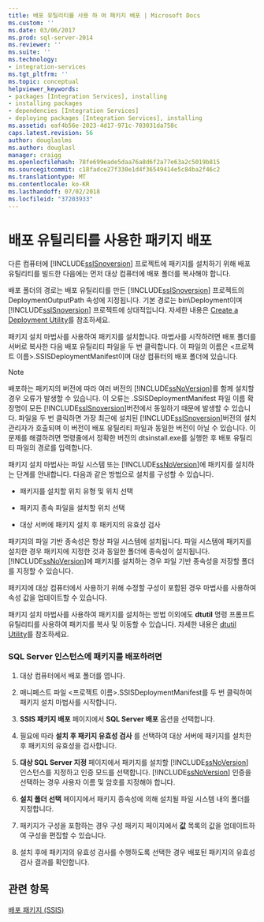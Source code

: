 ```yaml
---
title: 배포 유틸리티를 사용 하 여 패키지 배포 | Microsoft Docs
ms.custom: ''
ms.date: 03/06/2017
ms.prod: sql-server-2014
ms.reviewer: ''
ms.suite: ''
ms.technology:
- integration-services
ms.tgt_pltfrm: ''
ms.topic: conceptual
helpviewer_keywords:
- packages [Integration Services], installing
- installing packages
- dependencies [Integration Services]
- deploying packages [Integration Services], installing
ms.assetid: eaf4b56e-2023-4d17-971c-703031da758c
caps.latest.revision: 56
author: douglaslms
ms.author: douglasl
manager: craigg
ms.openlocfilehash: 78fe699eade5daa76a8d6f2a77e63a2c5019b815
ms.sourcegitcommit: c18fadce27f330e1d4f36549414e5c84ba2f46c2
ms.translationtype: MT
ms.contentlocale: ko-KR
ms.lasthandoff: 07/02/2018
ms.locfileid: "37203933"
---
```

# <a name="deploy-packages-by-using-the-deployment-utility"></a>배포 유틸리티를 사용한 패키지 배포
  다른 컴퓨터에 [!INCLUDE[ssISnoversion](../includes/ssisnoversion-md.md)] 프로젝트에 패키지를 설치하기 위해 배포 유틸리티를 빌드한 다음에는 먼저 대상 컴퓨터에 배포 폴더를 복사해야 합니다.  
  
 배포 폴더의 경로는 배포 유틸리티를 만든 [!INCLUDE[ssISnoversion](../includes/ssisnoversion-md.md)] 프로젝트의 DeploymentOutputPath 속성에 지정됩니다. 기본 경로는 bin\Deployment이며 [!INCLUDE[ssISnoversion](../includes/ssisnoversion-md.md)] 프로젝트에 상대적입니다. 자세한 내용은 [Create a Deployment Utility](../../2014/integration-services/create-a-deployment-utility.md)를 참조하세요.  
  
 패키지 설치 마법사를 사용하여 패키지를 설치합니다. 마법사를 시작하려면 배포 폴더를 서버로 복사한 다음 배포 유틸리티 파일을 두 번 클릭합니다. 이 파일의 이름은 \<프로젝트 이름>.SSISDeploymentManifest이며 대상 컴퓨터의 배포 폴더에 있습니다.  
  
> [!NOTE]  
>  배포하는 패키지의 버전에 따라 여러 버전의 [!INCLUDE[ssNoVersion](../includes/ssnoversion-md.md)]를 함께 설치할 경우 오류가 발생할 수 있습니다. 이 오류는 .SSISDeploymentManifest 파일 이름 확장명이 모든 [!INCLUDE[ssISnoversion](../includes/ssisnoversion-md.md)]버전에서 동일하기 때문에 발생할 수 있습니다. 파일을 두 번 클릭하면 가장 최근에 설치된 [!INCLUDE[ssISnoversion](../includes/ssisnoversion-md.md)]버전의 설치 관리자가 호출되며 이 버전이 배포 유틸리티 파일과 동일한 버전이 아닐 수 있습니다. 이 문제를 해결하려면 명령줄에서 정확한 버전의 dtsinstall.exe를 실행한 후 배포 유틸리티 파일의 경로를 입력합니다.  
  
 패키지 설치 마법사는 파일 시스템 또는 [!INCLUDE[ssNoVersion](../includes/ssnoversion-md.md)]에 패키지를 설치하는 단계를 안내합니다. 다음과 같은 방법으로 설치를 구성할 수 있습니다.  
  
-   패키지를 설치할 위치 유형 및 위치 선택  
  
-   패키지 종속 파일을 설치할 위치 선택  
  
-   대상 서버에 패키지 설치 후 패키지의 유효성 검사  
  
 패키지의 파일 기반 종속성은 항상 파일 시스템에 설치됩니다. 파일 시스템에 패키지를 설치한 경우 패키지에 지정한 것과 동일한 폴더에 종속성이 설치됩니다. [!INCLUDE[ssNoVersion](../includes/ssnoversion-md.md)]에 패키지를 설치하는 경우 파일 기반 종속성을 저장할 폴더를 지정할 수 있습니다.  
  
 패키지에 대상 컴퓨터에서 사용하기 위해 수정할 구성이 포함된 경우 마법사를 사용하여 속성 값을 업데이트할 수 있습니다.  
  
 패키지 설치 마법사를 사용하여 패키지를 설치하는 방법 이외에도 **dtutil** 명령 프롬프트 유틸리티를 사용하여 패키지를 복사 및 이동할 수 있습니다. 자세한 내용은 [dtutil Utility](dtutil-utility.md)를 참조하세요.  
  
### <a name="to-deploy-packages-to-an-instance-of-sql-server"></a>SQL Server 인스턴스에 패키지를 배포하려면  
  
1.  대상 컴퓨터에서 배포 폴더를 엽니다.  
  
2.  매니페스트 파일 \<프로젝트 이름>.SSISDeploymentManifest를 두 번 클릭하여 패키지 설치 마법사를 시작합니다.  
  
3.  **SSIS 패키지 배포** 페이지에서 **SQL Server 배포** 옵션을 선택합니다.  
  
4.  필요에 따라 **설치 후 패키지 유효성 검사** 를 선택하여 대상 서버에 패키지를 설치한 후 패키지의 유효성을 검사합니다.  
  
5.  **대상 SQL Server 지정** 페이지에서 패키지를 설치할 [!INCLUDE[ssNoVersion](../includes/ssnoversion-md.md)] 인스턴스를 지정하고 인증 모드를 선택합니다. [!INCLUDE[ssNoVersion](../includes/ssnoversion-md.md)] 인증을 선택하는 경우 사용자 이름 및 암호를 지정해야 합니다.  
  
6.  **설치 폴더 선택** 페이지에서 패키지 종속성에 의해 설치될 파일 시스템 내의 폴더를 지정합니다.  
  
7.  패키지가 구성을 포함하는 경우 구성 패키지 페이지에서 **값** 목록의 값을 업데이트하여 구성을 편집할 수 있습니다.  
  
8.  설치 후에 패키지의 유효성 검사를 수행하도록 선택한 경우 배포된 패키지의 유효성 검사 결과를 확인합니다.  
  
## <a name="see-also"></a>관련 항목  
 [배포 패키지 &#40;SSIS&#41;](packages/legacy-package-deployment-ssis.md)  
  
  
